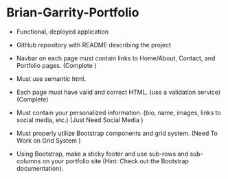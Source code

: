 # Brian-Garrity-Portfolio

- Functional, deployed application


- GitHub repository with README describing the project


- Navbar on each page must contain links to Home/About, Contact, and Portfolio pages. (Complete )

- Must use semantic html.


- Each page must have valid and correct HTML. (use a validation service) (Complete)


- Must contain your personalized information. (bio, name, images, links to social media, etc.)   (Just Need Social Media )


- Must properly utilize Bootstrap components and grid system.   (Need To Work on Grid System )

- Using Bootstrap, make a sticky footer and use sub-rows and sub-columns on your portfolio site (Hint: Check out the Bootstrap documentation).